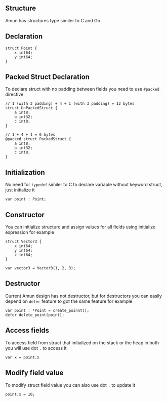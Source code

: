 ## Structure

Amun has structures type similer to C and Go

## Declaration

```
struct Point {
    x int64;
    y int64;
}
```
## Packed Struct Declaration

To declare struct with no padding between fields you need to use `#packed` directive

```
// 1 (with 3 padding) + 4 + 1 (with 3 padding) = 12 bytes
struct UnPackedStruct {
    a int8;
    b int32;
    c int8;
}

// 1 + 4 + 1 = 6 bytes
@packed struct PackedStruct {
    a int8;
    b int32;
    c int8;
}
```

## Initialization

No need for `typedef` similer to C to declare variable without keyword struct, just initialize it

```
var point : Point;
```

## Constructor

You can initialize structure and assign values for all fields using initialize expression for example

```
struct Vector3 {
    x int64;
    y int64;
    z int64;
}

var vector3 = Vector3(1, 2, 3);
```

## Destructor

Current Amun design has not destructor, but for destructors you can easily depend on `defer` feature to got the same feature for example

```
var point : *Point = create_poinnt();
defer delete_point(point);
```

## Access fields

To access field from struct that initialized on the stack or the heap in both you will use dot `.` to access it

```
var x = point.x
```

## Modify field value

To modify struct field value you can also use dot `.` to update it

```
point.x = 10;
```